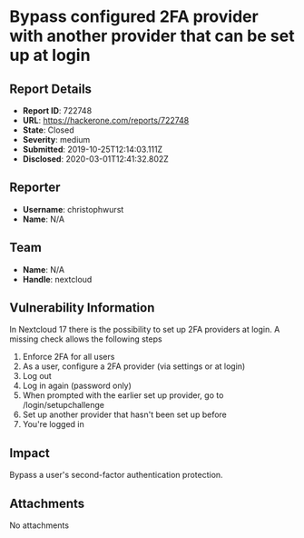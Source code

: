 # Bypass configured 2FA provider with another provider that can be set up at login

## Report Details
- **Report ID**: 722748
- **URL**: https://hackerone.com/reports/722748
- **State**: Closed
- **Severity**: medium
- **Submitted**: 2019-10-25T12:14:03.111Z
- **Disclosed**: 2020-03-01T12:41:32.802Z

## Reporter
- **Username**: christophwurst
- **Name**: N/A

## Team
- **Name**: N/A
- **Handle**: nextcloud

## Vulnerability Information
In Nextcloud 17 there is the possibility to set up 2FA providers at login. A missing check allows the following steps

1) Enforce 2FA for all users
2) As a user, configure a 2FA provider (via settings or at login)
3) Log out
4) Log in again (password only)
5) When prompted with the earlier set up provider, go to /login/setupchallenge
6) Set up another provider that hasn't been set up before
7) You're logged in

## Impact

Bypass a user's second-factor authentication protection.

## Attachments
No attachments
